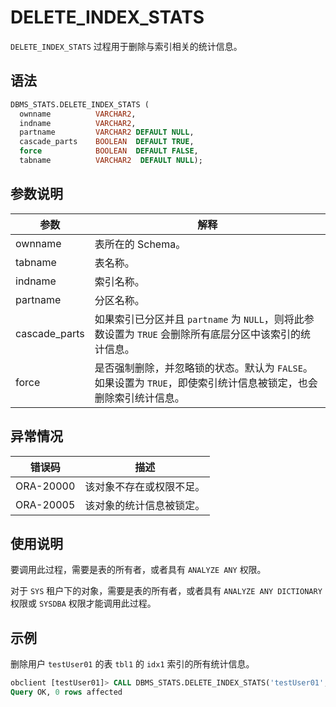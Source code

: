 # DELETE_INDEX_STATS 

`DELETE_INDEX_STATS` 过程用于删除与索引相关的统计信息。

## 语法 

```sql
DBMS_STATS.DELETE_INDEX_STATS (
  ownname          VARCHAR2,
  indname          VARCHAR2,
  partname         VARCHAR2 DEFAULT NULL,
  cascade_parts    BOOLEAN  DEFAULT TRUE,
  force            BOOLEAN  DEFAULT FALSE,
  tabname          VARCHAR2  DEFAULT NULL);
```



## 参数说明 

|      参数      |                                        解释                                      |
|---------------|----------------------------------------------------------------------------------|
| ownname       | 表所在的 Schema。                                                                    |
| tabname       | 表名称。                                                                             |
| indname       | 索引名称。                                                                            |
| partname      | 分区名称。                                                                            |
| cascade_parts | 如果索引已分区并且 `partname` 为 `NULL`，则将此参数设置为 `TRUE` 会删除所有底层分区中该索引的统计信息。   |
| force         | 是否强制删除，并忽略锁的状态。默认为 `FALSE`。 如果设置为 `TRUE`，即使索引统计信息被锁定，也会删除索引统计信息。 |



## 异常情况 

|    错误码    |      描述      |
|-----------|--------------|
| ORA-20000 | 该对象不存在或权限不足。 |
| ORA-20005 | 该对象的统计信息被锁定。 |



## 使用说明 

要调用此过程，需要是表的所有者，或者具有 `ANALYZE ANY` 权限。

对于 `SYS` 租户下的对象，需要是表的所有者，或者具有 `ANALYZE ANY DICTIONARY` 权限或 `SYSDBA` 权限才能调用此过程。

## 示例 

删除用户 `testUser01` 的表 `tbl1` 的 `idx1` 索引的所有统计信息。

```sql
obclient [testUser01]> CALL DBMS_STATS.DELETE_INDEX_STATS('testUser01', 'tbl1', 'idx1');
Query OK, 0 rows affected
```